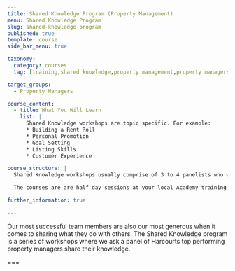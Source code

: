 ```yaml
---
title: Shared Knowledge Program (Property Management)
menu: Shared Knowledge Program
slug: shared-knowledge-program
published: true
template: course
side_bar_menu: true

taxonomy:
  category: courses
  tag: [training,shared knowledge,property management,property managers]

target_groups:
  - Property Managers

course_content:
  - title: What You Will Learn
    list: |
      Shared Knowledge workshops are topic specific. For example:
      * Building a Rent Roll
      * Personal Promotion
      * Goal Setting
      * Listing Skills
      * Customer Experience

course_structure: |
  Shared Knowledge workshops usually comprise of 3 to 4 panelists who will each speak briefly before the facilitator opens up to questions from the floor.

  The courses are are half day sessions at your local Academy training room but can be held off-site at a hired venue when attendee registrations are high.

further_information: true

---
```


Our most successful team members are also our most generous when it comes to sharing what they do with others. The Shared Knowledge program is a series of workshops where we ask a panel of Harcourts top performing property managers share their knowledge.

===
